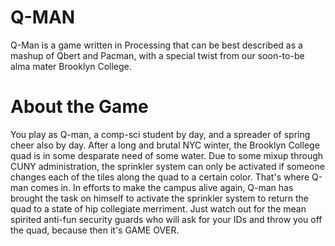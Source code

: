 Q-MAN
=====

Q-Man is a game written in Processing that can be best described as a mashup of Qbert and Pacman, with a special twist from our soon-to-be alma mater Brooklyn College.


About the Game
=====

You play as Q-man, a comp-sci student by day, and a spreader of spring cheer also by day. After a long and brutal NYC winter, the Brooklyn College quad is in some desparate need of some water. Due to some mixup through CUNY administration, the sprinkler system can only be activated if someone changes each of the tiles along the quad to a certain color. That's where Q-man comes in. In efforts to make the campus alive again, Q-man has brought the task on himself to activate the sprinkler system to return the quad to a state of hip collegiate merriment. Just watch out for the mean spirited anti-fun security guards who will ask for your IDs and throw you off the quad, because then it's GAME OVER.
